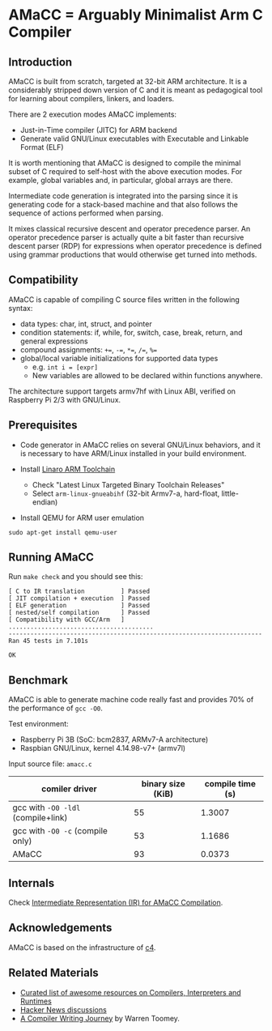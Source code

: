# AMaCC = Arguably Minimalist Arm C Compiler

## Introduction
AMaCC is built from scratch, targeted at 32-bit ARM architecture.
It is a considerably stripped down version of C and it is meant as
pedagogical tool for learning about compilers, linkers, and loaders.

There are 2 execution modes AMaCC implements:
* Just-in-Time compiler (JITC) for ARM backend
* Generate valid GNU/Linux executables with Executable and Linkable Format (ELF)

It is worth mentioning that AMaCC is designed to compile the minimal
subset of C required to self-host with the above execution modes. For
example, global variables and, in particular, global arrays are there.

Intermediate code generation is integrated into the parsing since it
is generating code for a stack-based machine and that also follows the
sequence of actions performed when parsing.

It mixes classical recursive descent and operator precedence parser.
An operator precedence parser is actually quite a bit faster than
recursive descent parser (RDP) for expressions when operator precedence
is defined using grammar productions that would otherwise get turned
into methods.

## Compatibility
AMaCC is capable of compiling C source files written in the following
syntax:
* data types: char, int, struct, and pointer
* condition statements: if, while, for, switch, case, break, return, and
                        general expressions
* compound assignments: `+=`, `-=`, `*=`, `/=`, `%=`
* global/local variable initializations for supported data types
    - e.g. `int i = [expr]`
    - New variables are allowed to be declared within functions anywhere.

The architecture support targets armv7hf with Linux ABI, verified on
Raspberry Pi 2/3 with GNU/Linux.

## Prerequisites
* Code generator in AMaCC relies on several GNU/Linux behaviors, and it
  is necessary to have ARM/Linux installed in your build environment.
* Install [Linaro ARM Toolchain](http://www.linaro.org/downloads/)
    - Check "Latest Linux Targeted Binary Toolchain Releases"
    - Select `arm-linux-gnueabihf` (32-bit Armv7-a, hard-float, little-endian)

* Install QEMU for ARM user emulation
```shell
sudo apt-get install qemu-user
```

## Running AMaCC
Run `make check` and you should see this:
```
[ C to IR translation          ] Passed
[ JIT compilation + execution  ] Passed
[ ELF generation               ] Passed
[ nested/self compilation      ] Passed
[ Compatibility with GCC/Arm   ] ........................................
----------------------------------------------------------------------
Ran 45 tests in 7.101s

OK
```

## Benchmark
AMaCC is able to generate machine code really fast and provides 70% of the performance of `gcc -O0`.

Test environment:
* Raspberry Pi 3B (SoC: bcm2837, ARMv7-A architecture)
* Raspbian GNU/Linux, kernel 4.14.98-v7+ (armv7l)

Input source file: `amacc.c`

| comiler driver                     | binary size (KiB) | compile time (s) |
| ---------------------------------- | ----------------- | ---------------- |
| gcc with `-O0 -ldl` (compile+link) | 55                |  1.3007          |
| gcc with `-O0 -c` (compile only)   | 53                |  1.1686          |
| AMaCC                              | 93                |  0.0373          |


## Internals
Check [Intermediate Representation (IR) for AMaCC Compilation](docs/IR.md).

## Acknowledgements
AMaCC is based on the infrastructure of [c4](https://github.com/rswier/c4).

## Related Materials
* [Curated list of awesome resources on Compilers, Interpreters and Runtimes](http://aalhour.com/awesome-compilers/)
* [Hacker News discussions](https://news.ycombinator.com/item?id=11411124)
* [A Compiler Writing Journey](https://github.com/DoctorWkt/acwj) by Warren Toomey.
